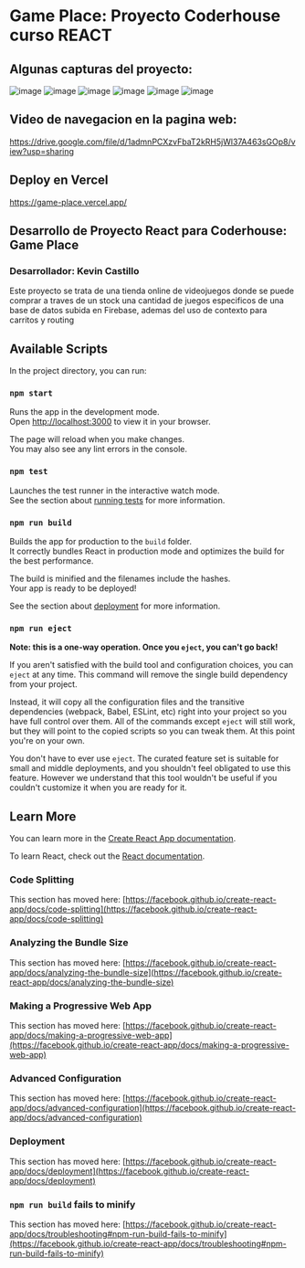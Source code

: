 # Game Place: Proyecto Coderhouse curso REACT
## Algunas capturas del proyecto:
![image](https://user-images.githubusercontent.com/80975807/195153292-dca31f99-9de3-431f-9ee4-64b4f4bda0c4.png)
![image](https://user-images.githubusercontent.com/80975807/195153340-883ae7b0-dadd-4f95-a9c0-9320dbe68ec4.png)
![image](https://user-images.githubusercontent.com/80975807/195153425-580757ed-ddbe-4b7e-97d4-e259ff33cc76.png)
![image](https://user-images.githubusercontent.com/80975807/195153465-59942969-7ee9-4670-bbd0-b1983a1e3772.png)
![image](https://user-images.githubusercontent.com/80975807/195153493-a1e992a9-53fd-44d8-ab5c-c7e52b164bd7.png)
![image](https://user-images.githubusercontent.com/80975807/195153568-3e44a9ce-6229-4826-8200-e4e2c602fa23.png)


## Video de navegacion en la pagina web:
https://drive.google.com/file/d/1admnPCXzvFbaT2kRH5jWl37A463sGOp8/view?usp=sharing

## Deploy en Vercel
https://game-place.vercel.app/

## Desarrollo de Proyecto React para Coderhouse: Game Place
### Desarrollador: Kevin Castillo
Este proyecto se trata de una tienda online de videojuegos donde se puede comprar a traves de un stock una cantidad de juegos especificos de una base de datos subida en Firebase, ademas del uso de contexto para carritos y routing

## Available Scripts

In the project directory, you can run:

### `npm start`

Runs the app in the development mode.\
Open [http://localhost:3000](http://localhost:3000) to view it in your browser.

The page will reload when you make changes.\
You may also see any lint errors in the console.

### `npm test`

Launches the test runner in the interactive watch mode.\
See the section about [running tests](https://facebook.github.io/create-react-app/docs/running-tests) for more information.

### `npm run build`

Builds the app for production to the `build` folder.\
It correctly bundles React in production mode and optimizes the build for the best performance.

The build is minified and the filenames include the hashes.\
Your app is ready to be deployed!

See the section about [deployment](https://facebook.github.io/create-react-app/docs/deployment) for more information.

### `npm run eject`

**Note: this is a one-way operation. Once you `eject`, you can't go back!**

If you aren't satisfied with the build tool and configuration choices, you can `eject` at any time. This command will remove the single build dependency from your project.

Instead, it will copy all the configuration files and the transitive dependencies (webpack, Babel, ESLint, etc) right into your project so you have full control over them. All of the commands except `eject` will still work, but they will point to the copied scripts so you can tweak them. At this point you're on your own.

You don't have to ever use `eject`. The curated feature set is suitable for small and middle deployments, and you shouldn't feel obligated to use this feature. However we understand that this tool wouldn't be useful if you couldn't customize it when you are ready for it.

## Learn More

You can learn more in the [Create React App documentation](https://facebook.github.io/create-react-app/docs/getting-started).

To learn React, check out the [React documentation](https://reactjs.org/).

### Code Splitting

This section has moved here: [https://facebook.github.io/create-react-app/docs/code-splitting](https://facebook.github.io/create-react-app/docs/code-splitting)

### Analyzing the Bundle Size

This section has moved here: [https://facebook.github.io/create-react-app/docs/analyzing-the-bundle-size](https://facebook.github.io/create-react-app/docs/analyzing-the-bundle-size)

### Making a Progressive Web App

This section has moved here: [https://facebook.github.io/create-react-app/docs/making-a-progressive-web-app](https://facebook.github.io/create-react-app/docs/making-a-progressive-web-app)

### Advanced Configuration

This section has moved here: [https://facebook.github.io/create-react-app/docs/advanced-configuration](https://facebook.github.io/create-react-app/docs/advanced-configuration)

### Deployment

This section has moved here: [https://facebook.github.io/create-react-app/docs/deployment](https://facebook.github.io/create-react-app/docs/deployment)

### `npm run build` fails to minify

This section has moved here: [https://facebook.github.io/create-react-app/docs/troubleshooting#npm-run-build-fails-to-minify](https://facebook.github.io/create-react-app/docs/troubleshooting#npm-run-build-fails-to-minify)
